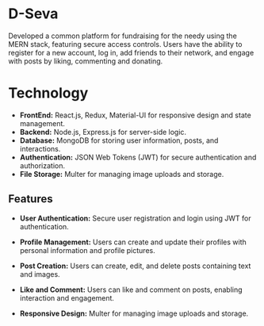 # D-Seva

Developed a common platform for fundraising for the needy using the MERN stack, featuring secure access controls. Users have the ability to register for a new account, log in, add friends to their network, and engage with posts by liking,
commenting and donating.

# Technology
- **FrontEnd:** React.js, Redux, Material-UI for responsive design and state management.
- **Backend:** Node.js, Express.js for server-side logic.
- **Database:** MongoDB for storing user information, posts, and interactions.
- **Authentication:** JSON Web Tokens (JWT) for secure authentication and authorization.
- **File Storage:** Multer for managing image uploads and storage.


## Features

- **User Authentication:** Secure user registration and login using JWT for authentication.

- **Profile Management:** Users can create and update their profiles with personal information and profile pictures.

- **Post Creation:** Users can create, edit, and delete posts containing text and images.

- **Like and Comment:** Users can like and comment on posts, enabling interaction and engagement.

- **Responsive Design:** Multer for managing image uploads and storage.

